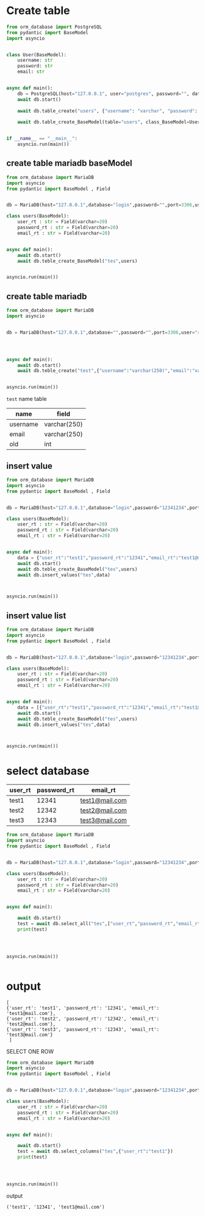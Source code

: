 # Create table

```python
from orm_database import PostgreSQL
from pydantic import BaseModel
import asyncio


class User(BaseModel):
    username: str
    password: str
    email: str


async def main():
    db = PostgreSQL(host="127.0.0.1", user="postgres", password="", database="your_database_name")
    await db.start()
    
    await db.table_create("users", {"username": "varchar", "password": "varchar", "email": "varchar"})
    
    await db.table_create_BaseModel(table="users", class_BaseModel=User)


if __name__ == "__main__":
    asyncio.run(main())
```

## create table mariadb baseModel


```python
from orm_database import MariaDB
import asyncio
from pydantic import BaseModel , Field


db = MariaDB(host="127.0.0.1",database="login",password="",port=3306,user="root")

class users(BaseModel):
    user_rt : str = Field(varchar=20)
    password_rt : str = Field(varchar=20)
    email_rt : str = Field(varchar=20)


async def main():
    await db.start()
    await db.teble_create_BaseModel("tes",users)


asyncio.run(main())

```

## create table mariadb



```python
from orm_database import MariaDB
import asyncio


db = MariaDB(host="127.0.0.1",database="",password="",port=3306,user="root")




async def main():
    await db.start()
    await db.teble_create("test",{"username":"varchar(250)","email":"varchar(250)","old":"int"})


asyncio.run(main())
```

`test` name table

| name     |   field     |
| -------- | ----------- |
| username | varchar(250)|
| email    | varchar(250)|
| old      |    int      |



## insert value 

```python
from orm_database import MariaDB
import asyncio
from pydantic import BaseModel , Field


db = MariaDB(host="127.0.0.1",database="login",password="12341234",port=3306,user="root")

class users(BaseModel):
    user_rt : str = Field(varchar=20)
    password_rt : str = Field(varchar=20)
    email_rt : str = Field(varchar=20)


async def main():
    data = {"user_rt":"test1","password_rt":"12341","email_rt":"test1@mail.com"}
    await db.start()
    await db.teble_create_BaseModel("tes",users)
    await db.insert_values("tes",data)



asyncio.run(main())
```






## insert value list 


```python
from orm_database import MariaDB
import asyncio
from pydantic import BaseModel , Field


db = MariaDB(host="127.0.0.1",database="login",password="12341234",port=3306,user="root")

class users(BaseModel):
    user_rt : str = Field(varchar=20)
    password_rt : str = Field(varchar=20)
    email_rt : str = Field(varchar=20)


async def main():
    data = [{"user_rt":"test1","password_rt":"12341","email_rt":"test1@mail.com"},{"user_rt":"test2","password_rt":"12342","email_rt":"test2@mail.com"},{"user_rt":"test3","password_rt":"12343","email_rt":"test3@mail.com"}]
    await db.start()
    await db.teble_create_BaseModel("tes",users)
    await db.insert_values("tes",data)



asyncio.run(main())

```





# select database 
| user_rt | password_rt |    email_rt    |
| -----   | -----       | -------------- |
| test1   |    12341    | test1@mail.com |
| test2   |    12342    | test2@mail.com |
| test3   |    12343    | test3@mail.com |

```python
from orm_database import MariaDB
import asyncio
from pydantic import BaseModel , Field


db = MariaDB(host="127.0.0.1",database="login",password="12341234",port=3306,user="root")

class users(BaseModel):
    user_rt : str = Field(varchar=20)
    password_rt : str = Field(varchar=20)
    email_rt : str = Field(varchar=20)


async def main():

    await db.start()
    test = await db.select_all("tes",["user_rt","password_rt","email_rt"])
    print(test)




asyncio.run(main())



```
# output 
```
[
{'user_rt': 'test1', 'password_rt': '12341', 'email_rt': 'test1@mail.com'},
{'user_rt': 'test2', 'password_rt': '12342', 'email_rt': 'test2@mail.com'},
{'user_rt': 'test3', 'password_rt': '12343', 'email_rt': 'test3@mail.com'}
 ]
 ```


SELECT ONE ROW

```python
from orm_database import MariaDB
import asyncio
from pydantic import BaseModel , Field


db = MariaDB(host="127.0.0.1",database="login",password="12341234",port=3306,user="root")

class users(BaseModel):
    user_rt : str = Field(varchar=20)
    password_rt : str = Field(varchar=20)
    email_rt : str = Field(varchar=20)


async def main():

    await db.start()
    test = await db.select_columns("tes",{"user_rt":"test1"})
    print(test)




asyncio.run(main())

```

output

```
('test1', '12341', 'test1@mail.com')
```
